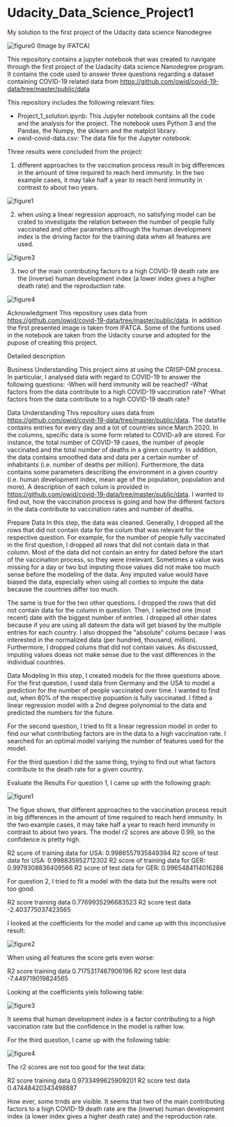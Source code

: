 # Udacity_Data_Science_Project1
My solution to the first project of the Udacity data science Nanodegree

![figure0](https://user-images.githubusercontent.com/65665840/112819315-c29bb800-9084-11eb-84e6-4814f39b6fdf.jpeg)
(Image by IFATCA)

This repository contains a jupyter notebook that was created to navigate through the first project of the Uadacity data science Nanodegree program. It contains the code used to answer three questions regarding a dataset containing COVID-19 related data from https://github.com/owid/covid-19-data/tree/master/public/data

This repository includes the following relevant files:
- Project_1_solution.ipynb: This Jupyter notebook contains all the code and the analysis for the project. The notebook uses Python 3 and the Pandas, the Numpy, the sklearn and the matplot library.
- owid-covid-data.csv: The data file for the Jupyter notebook.

Three results were concluded from the project:

1) different approaches to the vaccination process result in big differences in the amount of time required to reach herd immunity. In the two example cases, it may take half a year to reach herd immunity in contrast to about two years.

![figure1](https://user-images.githubusercontent.com/65665840/112819550-fecf1880-9084-11eb-8878-b46440050209.png)

2) when using a linear regression approach, no satisfying model can be crated to investigate the relation between the number of people fully vaccinated and other parameters although the human development index is the driving factor for the training data when all features are used.

![figure3](https://user-images.githubusercontent.com/65665840/112819605-0bec0780-9085-11eb-8e37-6f2af60e48b6.png)

3) two of the main contributing factors to a high COVID-19 death rate are the (inverse) human development index (a lower index gives a higher death rate) and the reproduction rate.

![figure4](https://user-images.githubusercontent.com/65665840/112819634-14444280-9085-11eb-8ebf-a927abb400b5.png)

Acknowledgment 
This repository uses data from https://github.com/owid/covid-19-data/tree/master/public/data. In addition the first presented image is taken from IFATCA. Some of the funtions used in the notebook are taken from the Udacity course and adopted for the pupose of creating this project.

Detailed description

Business Understanding
This project aims at using the CRISP-DM process. In particular, I analysed data with regard to COVID-19 to answer the following questions:
-When will herd immunity will be reached?
-What factors from the data contribute to a high COVID-19 vaccination rate?
-What factors from the data contribute to a high COVID-19 death rate?

Data Understanding
This repository uses data from https://github.com/owid/covid-19-data/tree/master/public/data. The datafile contains entries for every day and a lot of countries since March 2020. In the columns, specific data is some form related to COVID-a9 are stored. For instance, the total number of COVID-19 cases, the number of people vaccinated and the total number of deaths in a given country. In addition, the data contains smoothed data and data per a certain number of inhabitants (i.e. number of deaths per million). Furthermore, the data contains some parameters describing the environment in a given country (i.e. human development index, mean age of the population, population and more). A description of each colum is provided in https://github.com/owid/covid-19-data/tree/master/public/data. I wanted to find out, how the vaccination process is going and how the different factors in the data contribute to vaccination rates and number of deaths.

Prepare Data
In this step, the data was cleaned. Generally, I dropped all the rows that did not contain data for the colum that was relevant for the respective question. For example, for the number of people fully vaccinated in the first question, I dropped all rows that did not contain data in that column. Most of the data did not contain an entry for dated before the start of the vaccination process, so they were irrelevant. Sometimes a value was missing for a day or two but imputing those values did not make too much sense before the modeling of the data. Any imputed value would have biased the data, especially when using all conties to impute the data because the countries differ too much.

The same is true for the two other questions. I dropped the rows that did not contain data for the column in question. Then, I selected one (most recent) date with the biggest number of entries. I dropped all other dates because if you are using all datesm the data will get biased by the multiple entries for each country. I also dropped the "absolute" colums becase I was interested in the normalized data (per hundred, thousand, million). Furthermore, I dropped colums that did not contain values. As discussed, imputing values doeas not make sense due to the vast differences in the individual countries.

Data Modeling
In this step, I created models for the three questions above. For the first question, I used data from Germany and the USA to model a prediction for the number of people vaccinated over time. I wanted to find out, when 80% of the respective popuation is fully vaccinated. I fitted a linear regression model with a 2nd degree polynomial to the data and predicted the numbers for the future.

For the second question, I tried to fit a linear regression model in order to find our what contributing factors are in the data to a high vaccination rate. I searched for an optimal model variying the number of features used for the model.

For the third question I did the same thing, trying to find out what factors contribute to the death rate for a given country.

Evaluate the Results
For question 1, I came up with the following graph:

![figure1](https://user-images.githubusercontent.com/65665840/112831269-00540d00-9094-11eb-938f-ce05a50f43d3.png)

The figue shows, that different approaches to the vaccination process result in big differences in the amount of time required to reach herd immunity. In the two example cases, it may take half a year to reach herd immunity in contrast to about two years. The model r2 scores are above 0.99, so the confidence is pretty high.

R2 score of training data for USA:
0.9986557935849394
R2 score of test data for USA:
0.998835952712302
R2 score of training data for GER:
0.9979308836409566
R2 score of test data for GER:
0.9965484114016288

For question 2, I tried to fit a model with the data but the results were not too good. 

R2 score training data
0.7769935296683523
R2 score test data
-2.403775037423565

I looked at the coefficients for the model and came up with this inconclusive result:

![figure2](https://user-images.githubusercontent.com/65665840/112831385-25488000-9094-11eb-8e63-43e6961d7d81.png)

When using all features the score gets even worse:

R2 score training data
0.7175317467906196
R2 score test data
-7.449719019824565

Looking at the coefficients yiels following table:

![figure3](https://user-images.githubusercontent.com/65665840/112833103-8cffca80-9096-11eb-8fb5-d194c27a95e5.png)

It seems that human development index is a factor contributing to a high vaccination rate but the confidence in the model is rather low.

For the third question, I came up with the following table:

![figure4](https://user-images.githubusercontent.com/65665840/112833224-bc163c00-9096-11eb-83ff-ada480f75eaa.png)

The r2 scores are not too good for the test data:

R2 score training data
0.9733499625909201
R2 score test data
0.47448420343498887

How ever, some trnds are visible. It seems that two of the main contributing factors to a high COVID-19 death rate are the (inverse) human development index (a lower index gives a higher death rate) and the reproduction rate.

